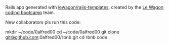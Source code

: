 Rails app generated with [lewagon/rails-templates](https://github.com/lewagon/rails-templates), created by the [Le Wagon coding bootcamp](https://www.lewagon.com) team.

New collaborators pls run this code:

mkdir ~/code/0alfred00
cd ~/code/0alfred00
git clone git@github.com:0alfred00/rbnb.git
cd rbnb
code .
